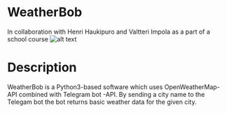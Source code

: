 # WeatherBob
In collaboration with Henri Haukipuro and Valtteri Impola as a part of a school course
![alt text](https://user-images.githubusercontent.com/32328856/47872742-0d636800-de18-11e8-8f27-e0544affa7bd.png)

# Description
WeatherBob is a Python3-based software which uses OpenWeatherMap-API combined with Telegram bot -API. By sending a city name to the Telegam bot the bot returns basic weather data for the given city.  
